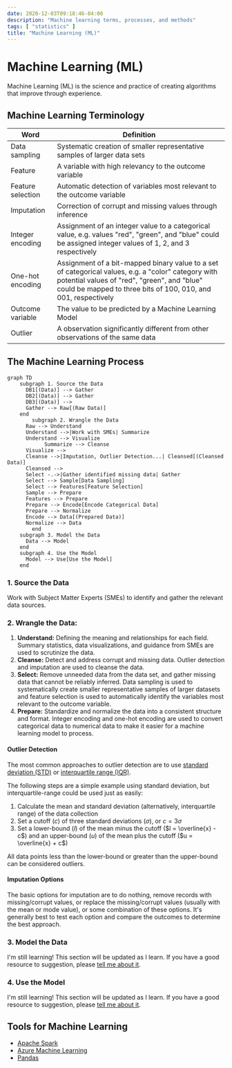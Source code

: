 ```yaml
---
date: 2020-12-03T09:18:46-04:00
description: "Machine learning terms, processes, and methods"
tags: [ "statistics" ]
title: "Machine Learning (ML)"
---
```


# Machine Learning (ML)

Machine Learning (ML) is the science and practice of creating algorithms that improve through experience.

## Machine Learning Terminology

| Word              | Definition                                                                                                                                                                                                           |
| ----------------- | -------------------------------------------------------------------------------------------------------------------------------------------------------------------------------------------------------------------- |
| Data sampling     | Systematic creation of smaller representative samples of larger data sets                                                                                                                                            |
| Feature           | A variable with high relevancy to the outcome variable                                                                                                                                                               |
| Feature selection | Automatic detection of variables most relevant to the outcome variable                                                                                                                                               |
| Imputation        | Correction of corrupt and missing values through inference                                                                                                                                                           |
| Integer encoding  | Assignment of an integer value to a categorical value, e.g. values "red", "green", and "blue" could be assigned integer values of 1, 2, and 3 respectively                                                           |
| One-hot encoding  | Assignment of a bit-mapped binary value to a set of categorical values, e.g. a "color" category with potential values of "red", "green", and "blue" could be mapped to three bits of 100, 010, and 001, respectively |
| Outcome variable  | The value to be predicted by a Machine Learning Model                                                                                                                                                                |
| Outlier           | A observation significantly different from other observations of the same data                                                                                                                                       |

## The Machine Learning Process

```mermaid
graph TD
    subgraph 1. Source the Data
      DB1[(Data)] --> Gather
      DB2[(Data)] --> Gather
      DB3[(Data)] --> 
      Gather --> Raw[(Raw Data)]
    end
		subgraph 2. Wrangle the Data
      Raw --> Understand
      Understand -->|Work with SMEs| Summarize
      Understand --> Visualize
			Summarize --> Cleanse
      Visualize --> 
      Cleanse -->|Imputation, Outlier Detection...| Cleansed[(Cleansed Data)]
      Cleansed -->
      Select -.->|Gather identified missing data| Gather
      Select --> Sample[Data Sampling]
      Select --> Features[Feature Selection]
      Sample --> Prepare
      Features --> Prepare
      Prepare --> Encode[Encode Categorical Data]
      Prepare --> Normalize
      Encode --> Data[(Prepared Data)]
      Normalize --> Data
		end
    subgraph 3. Model the Data
      Data --> Model
    end
    subgraph 4. Use the Model
      Model --> Use[Use the Model]
    end
```
### 1. Source the Data

Work with Subject Matter Experts (SMEs) to identify and gather the relevant data sources.

### 2. Wrangle the Data:

1. **Understand:** Defining the meaning and relationships for each field. Summary statistics, data visualizations, and guidance from SMEs are used to scrutinize the data.
2. **Cleanse:** Detect and address corrupt and missing data. Outlier detection and imputation are used to cleanse the data.
3. **Select:** Remove unneeded data from the data set, and gather missing data that cannot be reliably inferred. Data sampling is used to systematically create smaller representative samples of larger datasets and feature selection is used to automatically identify the variables most relevant to the outcome variable.
4. **Prepare:** Standardize and normalize the data into a consistent structure and format. Integer encoding and one-hot encoding are used to convert categorical data to numerical data to make it easier for a machine learning model to process.

#### Outlier Detection

The most common approaches to outlier detection are to use [standard deviation (STD)](standard-deviation.md) or [interquartile range (IQR)](interquartile-range.md).

The following steps are a simple example using standard deviation, but interquartile-range could be used just as easily:

1. Calculate the mean and standard deviation (alternatively, interquartile range) of the data collection
2. Set a cutoff ($c$) of three standard deviations ($\sigma$), or $c = 3\sigma$
3. Set a lower-bound ($l$) of the mean minus the cutoff ($l = \overline{x} - c$) and an upper-bound ($u$) of the mean plus the cutoff ($u = \overline{x} + c$)

All data points less than the lower-bound or greater than the upper-bound can be considered outliers.

#### Imputation Options

The basic options for imputation are to do nothing, remove records with missing/corrupt values, or replace the missing/corrupt values (usually with the mean or mode value), or some combination of these options. It's generally best to test each option and compare the outcomes to determine the best approach.

### 3. Model the Data

I'm still learning! This section will be updated as I learn. If you have a good resource to suggestion, please [tell me about it](https://github.com/jamestharpe/jamestharpe.com/issues/new).

### 4. Use the Model

I'm still learning! This section will be updated as I learn. If you have a good resource to suggestion, please [tell me about it](https://github.com/jamestharpe/jamestharpe.com/issues/new).

## Tools for Machine Learning

* [Apache Spark](https://spark.apache.org/)
* [Azure Machine Learning](https://azure.microsoft.com/en-us/services/machine-learning/)
* [Pandas](https://pandas.pydata.org/)
